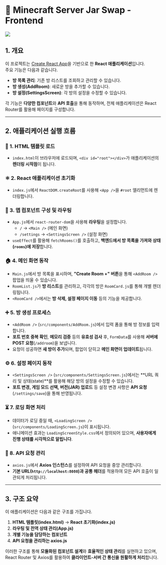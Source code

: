 # 🏡 Minecraft Server Jar Swap  - Frontend
<img src="https://skillicons.dev/icons?i=js,css,react"><br>
## 1. 개요

이 프로젝트는 [Create React App](https://create-react-app.dev/)을 기반으로 한 **React 애플리케이션**입니다.  
주요 기능은 다음과 같습니다.

- **방 목록 관리**: 기존 방 리스트를 조회하고 관리할 수 있습니다.
- **방 생성(AddRoom)**: 새로운 방을 추가할 수 있습니다.
- **방 설정(SettingsScreen)**: 각 방의 설정을 수정할 수 있습니다.

각 기능은 **다양한 컴포넌트**와 **API 호출**을 통해 동작하며, 전체 애플리케이션은 React Router를 활용해 페이지를 구성합니다.

---

## 2. 애플리케이션 실행 흐름

### 🚀 1. HTML 템플릿 로드
- `index.html`이 브라우저에 로드되며, `<div id="root"></div>`가 애플리케이션의 **렌더링 시작점**이 됩니다.

### ⚛️ 2. React 애플리케이션 초기화
- `index.js`에서 `ReactDOM.createRoot`를 사용해 `<App />`을 `#root` 엘리먼트에 렌더링합니다.

### 🔀 3. 앱 컴포넌트 구성 및 라우팅
- `App.js`에서 `react-router-dom`을 사용해 **라우팅**을 설정합니다.
    - `/` → `<Main />` (메인 화면)
    - `/settings` → `<SettingsScreen />` (설정 화면)
- `useEffect`를 활용해 `fetchRooms()`를 호출하고, **백엔드에서 방 목록을 가져와 상태(`rooms`)에 저장**합니다.

### 🏠 4. 메인 화면 동작
- `Main.js`에서 방 목록을 표시하며, **"Create Room +" 버튼**을 통해 `<AddRoom />` 팝업을 띄울 수 있습니다.
- `RoomList.js`가 **방 리스트**를 관리하고, 각각의 방은 `RoomCard.js`를 통해 개별 렌더링됩니다.
- `<RoomCard />`에서는 **방 삭제, 설정 페이지 이동** 등의 기능을 제공합니다.

### ➕ 5. 방 생성 프로세스
- `<AddRoom />` (`src/components/AddRoom.js`)에서 입력 폼을 통해 방 정보를 입력합니다.
- **포트 번호 중복 확인**, **메모리 검증** 등의 **유효성 검사** 후, `FormData`를 사용해 **서버에 POST 요청**(`/addroom`)을 보냅니다.
- 요청이 성공하면 **새 방이 추가**되며, 팝업이 닫히고 **메인 화면이 업데이트**됩니다.

### ⚙️ 6. 설정 페이지 동작
- `<SettingsScreen />` (`src/components/SettingsScreen.js`)에서는 **URL 쿼리 및 상태(state)**를 활용해 해당 방의 설정을 수정할 수 있습니다.
- **포트 변경, 게임 모드 선택, 버전(JAR) 업로드** 등 설정 변경 사항은 **API 요청**(`/settings/save`)을 통해 반영됩니다.

### ⏳ 7. 로딩 화면 처리
- 데이터가 로딩 중일 때, `<LoadingScreen />` (`src/components/LoadingScreen.js`)이 표시됩니다.
- 애니메이션 효과는 `LoadingScreenStyle.css`에서 정의되어 있으며, **사용자에게 진행 상태를 시각적으로 알립니다**.

### 🔗 8. API 요청 관리
- `axios.js`에서 **Axios 인스턴스**를 설정하여 API 요청을 중앙 관리합니다.
- **기본 URL(`http://localhost:8080`)과 공통 헤더**를 적용하여 모든 API 호출이 일관되게 처리됩니다.

---

## 3. 구조 요약

이 애플리케이션은 다음과 같은 구조를 가집니다.

1. **HTML 템플릿(index.html)** → **React 초기화(index.js)**
2. **라우팅 및 전역 상태 관리(App.js)**
3. **개별 기능을 담당하는 컴포넌트**
4. **API 요청을 관리하는 axios.js**

이러한 구조를 통해 **모듈화된 컴포넌트 설계**와 **효율적인 상태 관리**를 실현하고 있으며, React Router 및 Axios를 활용하여 **클라이언트-서버 간 통신을 원활하게 처리**합니다.
